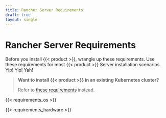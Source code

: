 ```yaml
---
title: Rancher Server Requirements
draft: true
layout: single
---
```


# Rancher Server Requirements

Before you install {{< product >}}, wrangle up these requirements. Use these requirements for most {{< product >}} Server installation scenarios. Yip! Yip! Yah!

>**Want to install {{< product >}} in an existing Kubernetes cluster?**
>
> Refer to [these requirements](server-requirements-deployment-install.md) instead.

{{< requirements_os >}}

{{< requirements_hardware >}}
